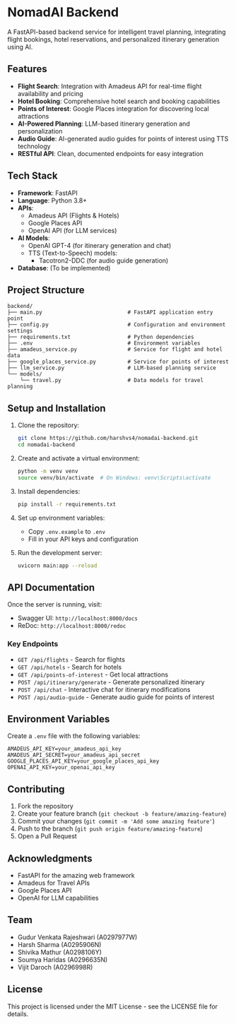 # NomadAI Backend

A FastAPI-based backend service for intelligent travel planning, integrating flight bookings, hotel reservations, and personalized itinerary generation using AI.

## Features

- **Flight Search**: Integration with Amadeus API for real-time flight availability and pricing
- **Hotel Booking**: Comprehensive hotel search and booking capabilities
- **Points of Interest**: Google Places integration for discovering local attractions
- **AI-Powered Planning**: LLM-based itinerary generation and personalization
- **Audio Guide**: AI-generated audio guides for points of interest using TTS technology
- **RESTful API**: Clean, documented endpoints for easy integration

## Tech Stack

- **Framework**: FastAPI
- **Language**: Python 3.8+
- **APIs**:
  - Amadeus API (Flights & Hotels)
  - Google Places API
  - OpenAI API (for LLM services)
- **AI Models**:
  - OpenAI GPT-4 (for itinerary generation and chat)
  - TTS (Text-to-Speech) models:
    - Tacotron2-DDC (for audio guide generation)
- **Database**: (To be implemented)

## Project Structure

```
backend/
├── main.py                           # FastAPI application entry point
├── config.py                         # Configuration and environment settings
├── requirements.txt                  # Python dependencies
├── .env                              # Environment variables
├── amadeus_service.py                # Service for flight and hotel data
├── google_places_service.py          # Service for points of interest
├── llm_service.py                    # LLM-based planning service
└── models/
    └── travel.py                     # Data models for travel planning
```

## Setup and Installation

1. Clone the repository:
   ```bash
   git clone https://github.com/harshvs4/nomadai-backend.git
   cd nomadai-backend
   ```

2. Create and activate a virtual environment:
   ```bash
   python -m venv venv
   source venv/bin/activate  # On Windows: venv\Scripts\activate
   ```

3. Install dependencies:
   ```bash
   pip install -r requirements.txt
   ```

4. Set up environment variables:
   - Copy `.env.example` to `.env`
   - Fill in your API keys and configuration

5. Run the development server:
   ```bash
   uvicorn main:app --reload
   ```

## API Documentation

Once the server is running, visit:
- Swagger UI: `http://localhost:8000/docs`
- ReDoc: `http://localhost:8000/redoc`

### Key Endpoints

- `GET /api/flights` - Search for flights
- `GET /api/hotels` - Search for hotels
- `GET /api/points-of-interest` - Get local attractions
- `POST /api/itinerary/generate` - Generate personalized itinerary
- `POST /api/chat` - Interactive chat for itinerary modifications
- `POST /api/audio-guide` - Generate audio guide for points of interest

## Environment Variables

Create a `.env` file with the following variables:
```
AMADEUS_API_KEY=your_amadeus_api_key
AMADEUS_API_SECRET=your_amadeus_api_secret
GOOGLE_PLACES_API_KEY=your_google_places_api_key
OPENAI_API_KEY=your_openai_api_key
```

## Contributing

1. Fork the repository
2. Create your feature branch (`git checkout -b feature/amazing-feature`)
3. Commit your changes (`git commit -m 'Add some amazing feature'`)
4. Push to the branch (`git push origin feature/amazing-feature`)
5. Open a Pull Request

## Acknowledgments

- FastAPI for the amazing web framework
- Amadeus for Travel APIs
- Google Places API
- OpenAI for LLM capabilities 

## Team

- Gudur Venkata Rajeshwari (A0297977W)
- Harsh Sharma (A0295906N)
- Shivika Mathur (A0298106Y)
- Soumya Haridas (A0296635N)
- Vijit Daroch (A0296998R)

## License

This project is licensed under the MIT License - see the LICENSE file for details. 